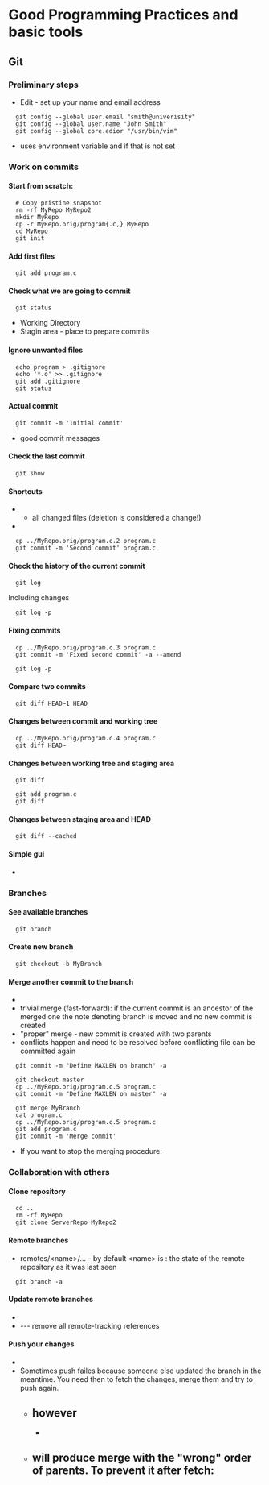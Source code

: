 Good Programming Practices and basic tools
==========================================

Git
---

### Preliminary steps

-   Edit - set up your name and email address

``` {.bash}
  git config --global user.email "smith@univerisity"
  git config --global user.name "John Smith"
  git config --global core.edior "/usr/bin/vim"
```

-   uses environment variable and if that is not set

### Work on commits

#### Start from scratch: 

``` {.bash}
  # Copy pristine snapshot
  rm -rf MyRepo MyRepo2
  mkdir MyRepo
  cp -r MyRepo.orig/program{.c,} MyRepo
  cd MyRepo
  git init
```

#### Add first files

``` {.bash}
  git add program.c
```

#### Check what we are going to commit 

``` {.bash}
  git status
```

-   Working Directory
-   Stagin area - place to prepare commits

#### Ignore unwanted files

``` {.bash}
  echo program > .gitignore
  echo '*.o' >> .gitignore
  git add .gitignore
  git status
```

#### Actual commit

``` {.bash}
  git commit -m 'Initial commit'
```

-   good commit messages

#### Check the last commit

``` {.bash}
  git show
```

#### Shortcuts

-    - all changed files (deletion is considered a change!)
-   

``` {.bash}
  cp ../MyRepo.orig/program.c.2 program.c
  git commit -m 'Second commit' program.c
```

#### Check the history of the current commit

``` {.bash}
  git log
```

Including changes

``` {.bash}
  git log -p
```

#### Fixing commits

``` {.bash}
  cp ../MyRepo.orig/program.c.3 program.c
  git commit -m 'Fixed second commit' -a --amend
```

``` {.bash}
  git log -p
```

#### Compare two commits

``` {.bash}
  git diff HEAD~1 HEAD
```

#### Changes between commit and working tree

``` {.bash}
  cp ../MyRepo.orig/program.c.4 program.c
  git diff HEAD~
```

#### Changes between working tree and staging area

``` {.bash}
  git diff
```

``` {.bash}
  git add program.c
  git diff
```

#### Changes between staging area and HEAD

``` {.bash}
  git diff --cached
```

#### Simple gui

-   

### Branches

#### See available branches

``` {.bash}
  git branch
```

#### Create new branch

``` {.bash}
  git checkout -b MyBranch
```

#### <span id="merge"></span>Merge another commit to the branch

-   
-   trivial merge (fast-forward): if the current commit is an ancestor of the merged one the note denoting branch is moved and no new commit is created
-   "proper" merge - new commit is created with two parents
-   conflicts happen and need to be resolved before conflicting file can be committed again

``` {.bash}
  git commit -m "Define MAXLEN on branch" -a
```

``` {.bash}
  git checkout master
  cp ../MyRepo.orig/program.c.5 program.c
  git commit -m "Define MAXLEN on master" -a
```

``` {.bash}
  git merge MyBranch
  cat program.c
  cp ../MyRepo.orig/program.c.5 program.c
  git add program.c
  git commit -m 'Merge commit'
```

-   If you want to stop the merging procedure:

### Collaboration with others

#### Clone repository

``` {.bash}
  cd ..
  rm -rf MyRepo
  git clone ServerRepo MyRepo2
```

#### Remote branches

-   remotes/\<name\>/... - by default \<name\> is : the state of the remote repository as it was last seen

``` {.bash}
  git branch -a
```

#### Update remote branches

-   
-    --- remove all remote-tracking references

#### Push your changes

-   
-   Sometimes push failes because someone else updated the branch in the meantime. You need then to fetch the changes, merge them and try to push again.
    -   however
        -   
        -   
    -   will produce merge with the "wrong" order of parents. To prevent it after fetch:
        -   
